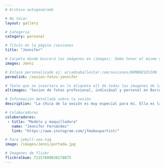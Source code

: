 ```yaml
---
# Archivo autogenerado

# No tocar
layout: gallery

# Categoria
category: personal

# Título en la página /sesiones
title: "Jennifer"

# Carpeta donde buscará las imágenes en /images/. Debe tener el mismo nombre y sin espacios
images: Jenni

# Enlace personalizado ej: ariadnaballestar.com/sesiones/NOMBRESESION
permalink: /sesion-fotos-jennifer

# Texto que se insertara en la etiqueta alt de todas las imagenes de la sesión
altimages: "Sesion de fotos profesional, individual y personal en Barcelona con la maquilladora y modelo Jennifer Fernández. Fotografías de la fotografa profesional Ariadna Ballestar."

# Información detallada sobre la sesión
description: "La chica de la sesión es muy especial para mí. Ella es la que casi siempre está detrás de las cámaras sacando todo el potencial de las modelos con sus maquillajes y peinados. También, tengo la inmensa suerte de poderla tener como amiga, en definitiva, esta chica es un tesoro."

# Colaboradores
colaboradores:
 - title: "Modelo y maquilladora"
   name: "Jennifer Fernández"
   link: "https://www.instagram.com/jfmakeupartist/"

# Para jekyll-seo-tag
image: /images/Jenni/portada.jpg

# Imagenes de flickr
flickralbum: 72157688638178875
---
```

